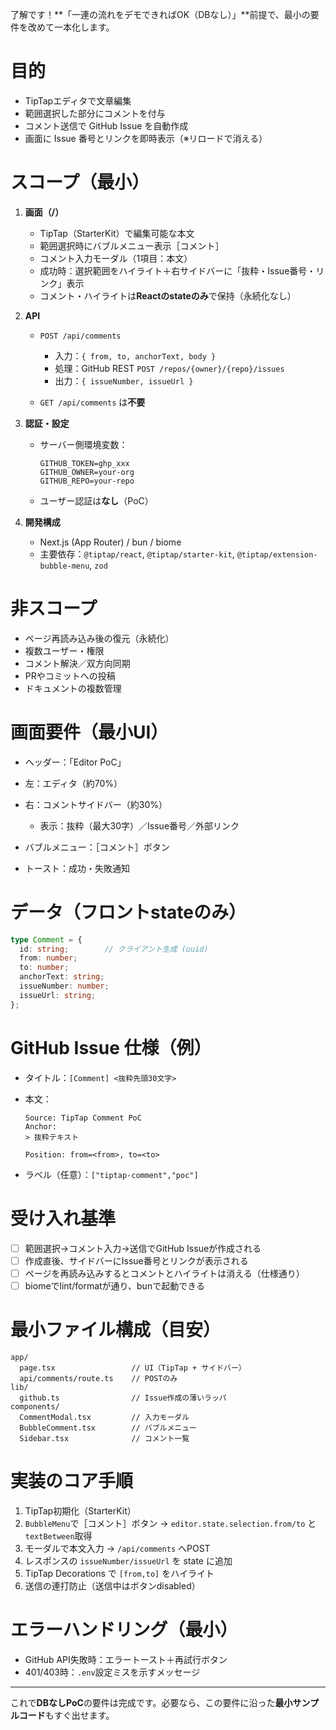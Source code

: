 了解です！\*\*「一連の流れをデモできればOK（DBなし）」\*\*前提で、最小の要件を改めて一本化します。

# 目的

* TipTapエディタで文章編集
* 範囲選択した部分にコメントを付与
* コメント送信で GitHub Issue を自動作成
* 画面に Issue 番号とリンクを即時表示（※リロードで消える）

# スコープ（最小）

1. **画面（/）**

   * TipTap（StarterKit）で編集可能な本文
   * 範囲選択時にバブルメニュー表示［コメント］
   * コメント入力モーダル（1項目：本文）
   * 成功時：選択範囲をハイライト＋右サイドバーに「抜粋・Issue番号・リンク」表示
   * コメント・ハイライトは**Reactのstateのみ**で保持（永続化なし）

2. **API**

   * `POST /api/comments`

     * 入力：`{ from, to, anchorText, body }`
     * 処理：GitHub REST `POST /repos/{owner}/{repo}/issues`
     * 出力：`{ issueNumber, issueUrl }`
   * `GET /api/comments` は**不要**

3. **認証・設定**

   * サーバー側環境変数：

     ```
     GITHUB_TOKEN=ghp_xxx
     GITHUB_OWNER=your-org
     GITHUB_REPO=your-repo
     ```
   * ユーザー認証は**なし**（PoC）

4. **開発構成**

   * Next.js (App Router) / bun / biome
   * 主要依存：`@tiptap/react`, `@tiptap/starter-kit`, `@tiptap/extension-bubble-menu`, `zod`

# 非スコープ

* ページ再読み込み後の復元（永続化）
* 複数ユーザー・権限
* コメント解決／双方向同期
* PRやコミットへの投稿
* ドキュメントの複数管理

# 画面要件（最小UI）

* ヘッダー：「Editor PoC」
* 左：エディタ（約70%）
* 右：コメントサイドバー（約30%）

  * 表示：抜粋（最大30字）／Issue番号／外部リンク
* バブルメニュー：［コメント］ボタン
* トースト：成功・失敗通知

# データ（フロントstateのみ）

```ts
type Comment = {
  id: string;        // クライアント生成 (uuid)
  from: number;
  to: number;
  anchorText: string;
  issueNumber: number;
  issueUrl: string;
};
```

# GitHub Issue 仕様（例）

* タイトル：`[Comment] <抜粋先頭30文字>`
* 本文：

  ```
  Source: TipTap Comment PoC
  Anchor:
  > 抜粋テキスト

  Position: from=<from>, to=<to>
  ```
* ラベル（任意）：`["tiptap-comment","poc"]`

# 受け入れ基準

* [ ] 範囲選択→コメント入力→送信でGitHub Issueが作成される
* [ ] 作成直後、サイドバーにIssue番号とリンクが表示される
* [ ] ページを再読み込みするとコメントとハイライトは消える（仕様通り）
* [ ] biomeでlint/formatが通り、bunで起動できる

# 最小ファイル構成（目安）

```
app/
  page.tsx                 // UI（TipTap + サイドバー）
  api/comments/route.ts    // POSTのみ
lib/
  github.ts                // Issue作成の薄いラッパ
components/
  CommentModal.tsx         // 入力モーダル
  BubbleComment.tsx        // バブルメニュー
  Sidebar.tsx              // コメント一覧
```

# 実装のコア手順

1. TipTap初期化（StarterKit）
2. `BubbleMenu`で［コメント］ボタン → `editor.state.selection.from/to` と `textBetween`取得
3. モーダルで本文入力 → `/api/comments` へPOST
4. レスポンスの `issueNumber/issueUrl` を state に追加
5. TipTap Decorations で `[from,to]` をハイライト
6. 送信の連打防止（送信中はボタンdisabled）

# エラーハンドリング（最小）

* GitHub API失敗時：エラートースト＋再試行ボタン
* 401/403時：`.env`設定ミスを示すメッセージ

---

これで**DBなしPoC**の要件は完成です。必要なら、この要件に沿った**最小サンプルコード**もすぐ出せます。
